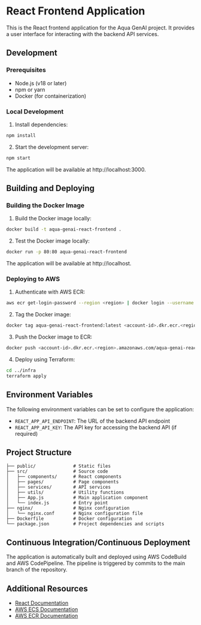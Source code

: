 # React Frontend Application

This is the React frontend application for the Aqua GenAI project. It provides a user interface for interacting with the backend API services.

## Development

### Prerequisites

- Node.js (v18 or later)
- npm or yarn
- Docker (for containerization)

### Local Development

1. Install dependencies:

```bash
npm install
```

2. Start the development server:

```bash
npm start
```

The application will be available at http://localhost:3000.

## Building and Deploying

### Building the Docker Image

1. Build the Docker image locally:

```bash
docker build -t aqua-genai-react-frontend .
```

2. Test the Docker image locally:

```bash
docker run -p 80:80 aqua-genai-react-frontend
```

The application will be available at http://localhost.

### Deploying to AWS

1. Authenticate with AWS ECR:

```bash
aws ecr get-login-password --region <region> | docker login --username AWS --password-stdin <account-id>.dkr.ecr.<region>.amazonaws.com
```

2. Tag the Docker image:

```bash
docker tag aqua-genai-react-frontend:latest <account-id>.dkr.ecr.<region>.amazonaws.com/aqua-genai-react-frontend-<suffix>:latest
```

3. Push the Docker image to ECR:

```bash
docker push <account-id>.dkr.ecr.<region>.amazonaws.com/aqua-genai-react-frontend-<suffix>:latest
```

4. Deploy using Terraform:

```bash
cd ../infra
terraform apply
```

## Environment Variables

The following environment variables can be set to configure the application:

- `REACT_APP_API_ENDPOINT`: The URL of the backend API endpoint
- `REACT_APP_API_KEY`: The API key for accessing the backend API (if required)

## Project Structure

```
├── public/              # Static files
├── src/                 # Source code
│   ├── components/      # React components
│   ├── pages/           # Page components
│   ├── services/        # API services
│   ├── utils/           # Utility functions
│   ├── App.js           # Main application component
│   └── index.js         # Entry point
├── nginx/               # Nginx configuration
│   └── nginx.conf       # Nginx configuration file
├── Dockerfile           # Docker configuration
└── package.json         # Project dependencies and scripts
```

## Continuous Integration/Continuous Deployment

The application is automatically built and deployed using AWS CodeBuild and AWS CodePipeline. The pipeline is triggered by commits to the main branch of the repository.

## Additional Resources

- [React Documentation](https://reactjs.org/docs/getting-started.html)
- [AWS ECS Documentation](https://docs.aws.amazon.com/ecs/index.html)
- [AWS ECR Documentation](https://docs.aws.amazon.com/ecr/index.html)